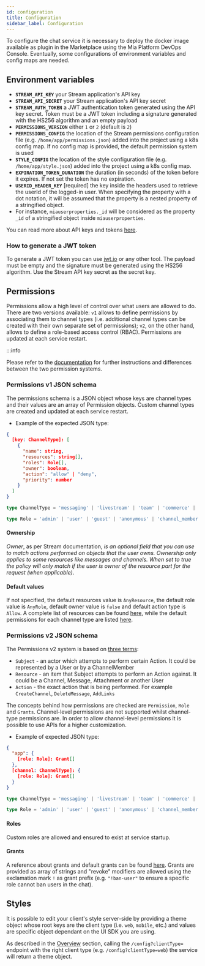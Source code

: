 ```yaml
---
id: configuration
title: Configuration
sidebar_label: Configuration
---
```


<!--
WARNING: this file was automatically generated by Mia-Platform Doc Aggregator.
DO NOT MODIFY IT BY HAND.
Instead, modify the source file and run the aggregator to regenerate this file.
-->

To configure the chat service it is necessary to deploy the docker image available as plugin in the Marketplace using the Mia Platform DevOps Console. Eventually, some configurations of environment variables and config maps are needed.

## Environment variables

* **`STREAM_API_KEY`** your Stream application's API key
* **`STREAM_API_SECRET`** your Stream application's API key secret
* **`STREAM_AUTH_TOKEN`** a JWT authentication token generated using the API key secret. Token must be a JWT token including a signature generated with the HS256 algorithm and an empty payload
* **`PERMISSIONS_VERSION`** either `1` or `2` (default is `2`)
* **`PERMISSIONS_CONFIG`** the location of the Stream permissions configuration file (e.g. `/home/app/permissions.json`) added into the project using a k8s config map. If no config map is provided, the default permission system is used
* **`STYLE_CONFIG`** the location of the style configuration file (e.g. `/home/app/style.json`) added into the project using a k8s config map.
* **`EXPIRATION_TOKEN_DURATION`** the duration (in seconds) of the token before it expires. If not set the token has no expiration.
* **`USERID_HEADER_KEY`** [required] the key inside the headers used to retrieve the userId of the logged-in user. When specifying the property with a dot notation, it will be assumed that the property is a nested property of a stringified object.
* For instance, `miauserproperties._id` will be considered as the property `_id` of a stringified object inside `miauserproperties`.

You can read more about API keys and tokens [here](https://getstream.io/chat/docs/rest/#api-keys-and-tokens).

### How to generate a JWT token

To generate a JWT token you can use [jwt.io](https://jwt.io/) or any other tool. The payload must be empty and the signature must be generated using the HS256 algorithm. Use the Stream API key secret as the secret key.

## Permissions

Permissions allow a high level of control over what users are allowed to do. There are two versions available: `v1` allows to define permissions by associating them to channel types (i.e. additional channel types can be created with their own separate set of permissions); `v2`, on the other hand, allows to define a role-based access control (RBAC). Permissions are updated at each service restart.

:::info

Please refer to the [documentation](https://getstream.io/chat/docs/node/chat_permission_policies/?language=javascript) for further instructions and differences between the two permission systems.

### Permissions v1 JSON schema

The permissions schema is a JSON object whose keys are channel types and their values are an array of Permission objects. Custom channel types are created and updated at each service restart.

* Example of the expected JSON type:

```json
{
  [key: ChannelType]: [
    {
      "name": string,
      "resources": string[],
      "roles": Role[],
      "owner": boolean,
      "action": "allow" | "deny",
      "priority": number
    }
  ]
}
```

```typescript
type ChannelType = 'messaging' | 'livestream' | 'team' | 'commerce' | 'gaming' | string

type Role = 'admin' | 'user' | 'guest' | 'anonymous' | 'channel_member' | 'channel_moderator' | string;
```

#### Ownership

_Owner_, as per Stream documentation, _is an optional field that you can use to match actions performed on objects that the user owns. Ownership only applies to some resources like messages and channels. When set to true the policy will only match if the user is owner of the resource part for the request (when applicable)_.

#### Default values

If not specified, the default resources value is `AnyResource`, the default role value is `AnyRole`, default owner value is `false` and default action type is `Allow`. A complete list of resources can be found [here](https://getstream.io/chat/docs/node/legacy_permissions/?language=javascript#permission-resources), while the default permissions for each channel type are listed [here](https://getstream.io/chat/docs/node/legacy_permissions/?language=javascript#default-permissions).

### Permissions v2 JSON schema

The Permissions v2 system is based on [three terms](https://getstream.io/chat/docs/node/user_permissions/?language=javascript#getting-started):

* `Subject` - an actor which attempts to perform certain Action. It could be represented by a User or by a ChannelMember
* `Resource` - an item that Subject attempts to perform an Action against. It could be a Channel, Message, Attachment or another User
* `Action` - the exact action that is being performed. For example `CreateChannel`, `DeleteMessage`, `AddLinks`

The concepts behind how permissions are checked are `Permission`, `Role` and `Grants`. Channel-level permissions are not supported whilst channel-type permissions are. In order to allow channel-level permissions it is possible to use APIs for a higher customization.

* Example of expected JSON type:

```json
{
  "app": {
    [role: Role]: Grant[]
  },
  [channel: ChannelType]: {
    [role: Role]: Grant[]
  }
}
```

```ts
type ChannelType = 'messaging' | 'livestream' | 'team' | 'commerce' | 'gaming' | string

type Role = 'admin' | 'user' | 'guest' | 'anonymous' | 'channel_member' | 'channel_moderator' | string
```

#### Roles

Custom roles are allowed and ensured to exist at service startup.

#### Grants

A reference about grants and default grants can be found [here](https://getstream.io/chat/docs/node/permissions_reference/?language=javascript). Grants are provided as array of strings and "revoke" modifiers are allowed using the exclamation mark `!` as grant prefix (e.g. `"!ban-user"` to ensure a specific role cannot ban users in the chat).

## Styles

It is possible to edit your client's style server-side by providing a theme object whose root keys are the client type (i.e. `web`, `mobile`, etc.) and values are specific object dependant on the UI SDK you are using.

As described in the [Overview](./10_overview_and_usage.md) section, calling the `/config?clientType=` endpoint with the right client type (e.g. `/config?clientType=web`) the service will return a theme object.
